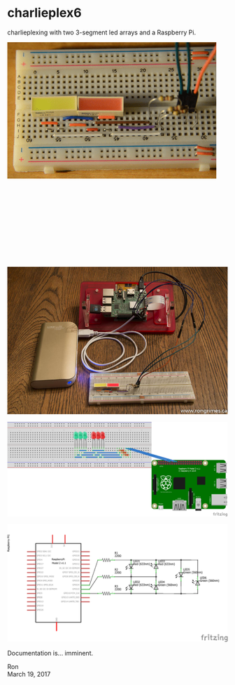 # charlieplex6
charlieplexing with two 3-segment led arrays and a Raspberry Pi.

![charlieplex6.jpg](https://github.com/rongrimes/charlieplex6/blob/master/images/ezgif.com-1.gif)
  
&nbsp;  
&nbsp;  
&nbsp;  
&nbsp;  
&nbsp;  
&nbsp;  
&nbsp;  
&nbsp;  
&nbsp;  
&nbsp;  

![charlieplex6.jpg](https://github.com/rongrimes/charlieplex6/blob/master/images/Charlieplex6-9907.jpg)

![charlieplexing6-3_bb.png](https://github.com/rongrimes/charlieplex6/blob/master/images/charlieplexing6-3_bb.png)

![charlieplexing6-3_schem.png](https://github.com/rongrimes/charlieplex6/blob/master/images/charlieplexing6-3_schem.png)

Documentation is... imminent.

Ron  
March 19, 2017
